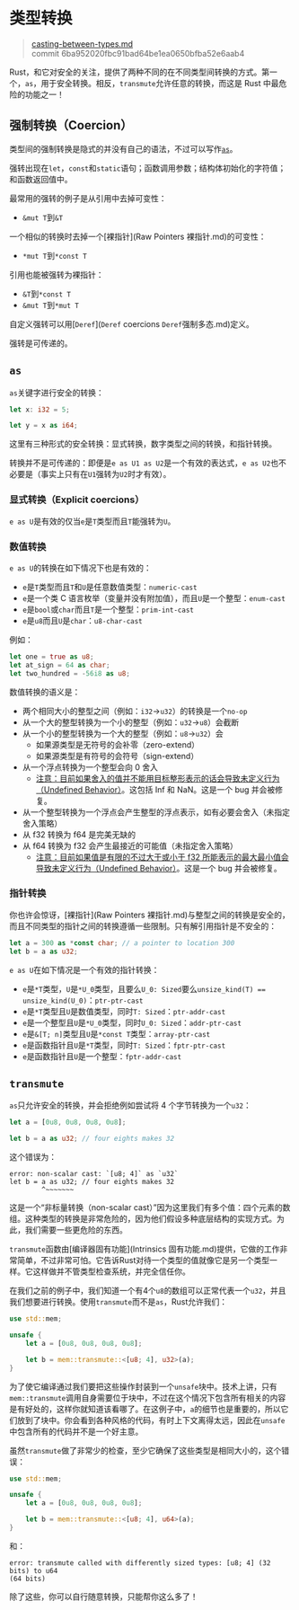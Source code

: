 # 类型转换

> [casting-between-types.md](https://github.com/rust-lang/rust/blob/master/src/doc/book/casting-between-types.md)
> <br>
> commit 6ba952020fbc91bad64be1ea0650bfba52e6aab4

Rust，和它对安全的关注，提供了两种不同的在不同类型间转换的方式。第一个，`as`，用于安全转换。相反，`transmute`允许任意的转换，而这是 Rust 中最危险的功能之一！

## 强制转换（Coercion）

类型间的强制转换是隐式的并没有自己的语法，不过可以写作[`as`](#显式转换（explicit-coercions）)。

强转出现在`let`，`const`和`static`语句；函数调用参数；结构体初始化的字符值；和函数返回值中。

最常用的强转的例子是从引用中去掉可变性：

* `&mut T`到`&T`

一个相似的转换时去掉一个[裸指针](Raw Pointers 裸指针.md)的可变性：

* `*mut T`到`*const T`

引用也能被强转为裸指针：

* `&T`到`*const T`
* `&mut T`到`*mut T`

自定义强转可以用[`Deref`](`Deref` coercions `Deref`强制多态.md)定义。

强转是可传递的。

## `as`

`as`关键字进行安全的转换：

```rust
let x: i32 = 5;

let y = x as i64;
```

这里有三种形式的安全转换：显式转换，数字类型之间的转换，和指针转换。

转换并不是可传递的：即便是`e as U1 as U2`是一个有效的表达式，`e as U2`也不必要是（事实上只有在`U1`强转为`U2`时才有效）。

### 显式转换（Explicit coercions）

`e as U`是有效的仅当`e`是`T`类型而且`T`能强转为`U`。

### 数值转换

`e as U`的转换在如下情况下也是有效的：

* `e`是`T`类型而且`T`和`U`是任意数值类型：`numeric-cast`
* `e`是一个类 C 语言枚举（变量并没有附加值），而且`U`是一个整型：`enum-cast`
* `e`是`bool`或`char`而且`T`是一个整型：`prim-int-cast`
* `e`是`u8`而且`U`是`char`：`u8-char-cast`

例如：

```rust
let one = true as u8;
let at_sign = 64 as char;
let two_hundred = -56i8 as u8;
```

数值转换的语义是：

* 两个相同大小的整型之间（例如：`i32`->`u32`）的转换是一个`no-op`
* 从一个大的整型转换为一个小的整型（例如：`u32`->`u8`）会截断
* 从一个小的整型转换为一个大的整型（例如：`u8`->`u32`）会
  * 如果源类型是无符号的会补零（zero-extend）
  * 如果源类型是有符号的会符号（sign-extend）
* 从一个浮点转换为一个整型会向 0 舍入
  * [注意：目前如果舍入的值并不能用目标整形表示的话会导致未定义行为（Undefined Behavior）](https://github.com/rust-lang/rust/issues/10184)。这包括 Inf 和 NaN。这是一个 bug 并会被修复。
* 从一个整型转换为一个浮点会产生整型的浮点表示，如有必要会舍入（未指定舍入策略）
* 从 f32 转换为 f64 是完美无缺的
* 从 f64 转换为 f32 会产生最接近的可能值（未指定舍入策略）
  * [注意：目前如果值是有限的不过大于或小于 f32 所能表示的最大最小值会导致未定义行为（Undefined Behavior）](https://github.com/rust-lang/rust/issues/10184)。这是一个 bug 并会被修复。

### 指针转换

你也许会惊讶，[裸指针](Raw Pointers 裸指针.md)与整型之间的转换是安全的，而且不同类型的指针之间的转换遵循一些限制。只有解引用指针是不安全的：

```rust
let a = 300 as *const char; // a pointer to location 300
let b = a as u32;
```

`e as U`在如下情况是一个有效的指针转换：

* `e`是`*T`类型，`U`是`*U_0`类型，且要么`U_0: Sized`要么`unsize_kind(T) == unsize_kind(U_0)`：`ptr-ptr-cast`
* `e`是`*T`类型且`U`是数值类型，同时`T: Sized`：`ptr-addr-cast`
* `e`是一个整型且`U`是`*U_0`类型，同时`U_0: Sized`：`addr-ptr-cast`
* `e`是`&[T; n]`类型且`U`是`*const T`类型：`array-ptr-cast`
* `e`是函数指针且`U`是`*T`类型，同时`T: Sized`：`fptr-ptr-cast`
* `e`是函数指针且`U`是一个整型：`fptr-addr-cast`


## `transmute`

`as`只允许安全的转换，并会拒绝例如尝试将 4 个字节转换为一个`u32`：

```rust
let a = [0u8, 0u8, 0u8, 0u8];

let b = a as u32; // four eights makes 32
```

这个错误为：

```text
error: non-scalar cast: `[u8; 4]` as `u32`
let b = a as u32; // four eights makes 32
        ^~~~~~~~
```

这是一个“非标量转换（non-scalar cast）”因为这里我们有多个值：四个元素的数组。这种类型的转换是非常危险的，因为他们假设多种底层结构的实现方式。为此，我们需要一些更危险的东西。

`transmute`函数由[编译器固有功能](Intrinsics 固有功能.md)提供，它做的工作非常简单，不过非常可怕。它告诉Rust对待一个类型的值就像它是另一个类型一样。它这样做并不管类型检查系统，并完全信任你。

在我们之前的例子中，我们知道一个有4个`u8`的数组可以正常代表一个`u32`，并且我们想要进行转换。使用`transmute`而不是`as`，Rust允许我们：

```rust
use std::mem;

unsafe {
    let a = [0u8, 0u8, 0u8, 0u8];

    let b = mem::transmute::<[u8; 4], u32>(a);
}
```

为了使它编译通过我们要把这些操作封装到一个`unsafe`块中。技术上讲，只有`mem::transmute`调用自身需要位于块中，不过在这个情况下包含所有相关的内容是有好处的，这样你就知道该看哪了。在这例子中，`a`的细节也是重要的，所以它们放到了块中。你会看到各种风格的代码，有时上下文离得太远，因此在`unsafe`中包含所有的代码并不是一个好主意。

虽然`transmute`做了非常少的检查，至少它确保了这些类型是相同大小的，这个错误：

```rust
use std::mem;

unsafe {
    let a = [0u8, 0u8, 0u8, 0u8];

    let b = mem::transmute::<[u8; 4], u64>(a);
}
```

和：

```text
error: transmute called with differently sized types: [u8; 4] (32 bits) to u64
(64 bits)
```

除了这些，你可以自行随意转换，只能帮你这么多了！
